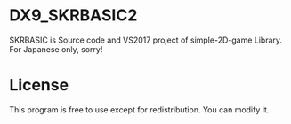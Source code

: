 # DX9_SKRBASIC2
SKRBASIC is Source code and VS2017 project of simple-2D-game Library.
For Japanese only, sorry!


# License
This program is free to use except for redistribution. You can modify it.
